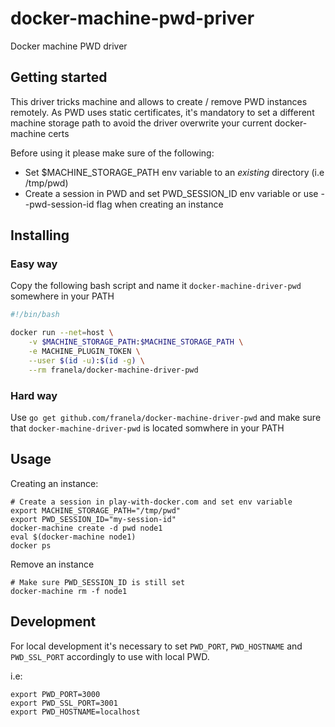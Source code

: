 # docker-machine-pwd-priver

Docker machine PWD driver


## Getting started

This driver tricks machine and allows to create / remove PWD instances remotely. 
As PWD uses static certificates, it's mandatory to set a different machine storage path
to avoid the driver overwrite your current docker-machine certs


Before using it please make sure of the following:

- Set $MACHINE_STORAGE_PATH env variable to an *existing* directory (i.e /tmp/pwd)
- Create a session in PWD and set PWD_SESSION_ID env variable or use --pwd-session-id flag when creating an instance


## Installing

### Easy way

Copy the following bash script and name it `docker-machine-driver-pwd` somewhere in your PATH

```bash
#!/bin/bash

docker run --net=host \
    -v $MACHINE_STORAGE_PATH:$MACHINE_STORAGE_PATH \
    -e MACHINE_PLUGIN_TOKEN \
    --user $(id -u):$(id -g) \
    --rm franela/docker-machine-driver-pwd
```


### Hard way

Use `go get github.com/franela/docker-machine-driver-pwd` and make sure that
`docker-machine-driver-pwd` is located somwhere in your PATH




## Usage

Creating an instance:

```
# Create a session in play-with-docker.com and set env variable
export MACHINE_STORAGE_PATH="/tmp/pwd"
export PWD_SESSION_ID="my-session-id"
docker-machine create -d pwd node1
eval $(docker-machine node1)
docker ps
```


Remove an instance


```
# Make sure PWD_SESSION_ID is still set
docker-machine rm -f node1
```

## Development

For local development it's necessary to set `PWD_PORT`, `PWD_HOSTNAME` and `PWD_SSL_PORT`
accordingly to use with local PWD.

i.e:

```
export PWD_PORT=3000
export PWD_SSL_PORT=3001
export PWD_HOSTNAME=localhost
```
